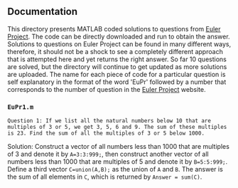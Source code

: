 ## Documentation
This directory presents MATLAB coded solutions to questions from [Euler Project](https://projecteuler.net/).
The code can be directly downloaded and run to obtain the answer. Solutions to questions on Euler Project can be found in many different ways, therefore, it should not be a shock to see a completely different approach that is attempted here and yet returns the right answer. So far 10 questions are solved, but the directory will continue to get updated as more solutions are uploaded. The name for each piece of code for a particular question is self explanatory in the format of the word 'EuPr' followed by a number that corresponds to the number of question in the [Euler Project](https://projecteuler.net/) website.
### `EuPr1.m`
`Question 1: If we list all the natural numbers below 10 that are multiples of 3 or 5, we get 3, 5, 6 and 9. The sum of these multiples is 23. Find the sum of all the multiples of 3 or 5 below 1000.`

Solution: Construct a vector of all numbers less than 1000 that are multiples of 3 and denote it by `A=3:3:999;`, then construct another vector of all numbers less than 1000 that are multiples of 5 and denote it by `B=5:5:999;`. Define a third vector `C=union(A,B);` as the union of `A` and `B`. The answer is the sum of all elements in `C`, which is returned by `Answer = sum(C)`. 
